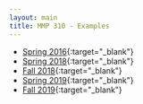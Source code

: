 ```yaml
---
layout: main
title: MMP 310 - Examples
---
```

- [Spring 2016](16s/){:target="_blank"}
- [Spring 2018](18s/){:target="_blank"}
- [Fall 2018](18f/){:target="_blank"}
- [Spring 2019](19s/){:target="_blank"}
- [Fall 2019](https://owenbmcc.github.io/mmp310/){:target="_blank"}
